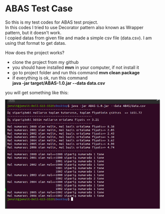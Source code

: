<h1>ABAS Test Case</h1>

<p> 
 So this is my test codes for ABAS test project. <br>In this codes I tried to use   Decorator pattern also known as Wrapper pattern, but it doesn't work.<br>
 I copied datas from given file and made a simple csv file (data.csv). I am using that format to get datas.
</p>

<p>How does the project works?</p>
<ul>
 <li> clone the project from my github </li>
  <li>you should have installed <b>mvn</b> in your computer, if not install it</li>
  <li>go to project folder and run this command <b>mvn clean package</b></li>
  <li>if everything is ok, run this command <br><b>java -jar target/ABAS-1.0.jar --data data.csv </b></li>
</ul>
<p> you will get something like this:</p>
<img alt="exmple-result" src="ABAS.png">
